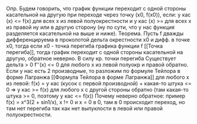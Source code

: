 Опр. Будем говорить, что график функции переходит с одной стороны касательной на другую при переходе через точку (x0, f(x0)), если:
y кас (x) <= f(x) для всех x из левой полуокрестности и y кас (x) >= для всех х из правой
ну или в другую сторону (ну по сути, что у нас функция разделяется касательной на выше и ниже).
Теорема. Пусть f дважды дифференцируема в проколотой дельта окрестности x0 и дифф. в точке x0, тогда если x0 - точка перегиба графика функции f [[Точка перегиба]], тогда график переходит с одной стороны касательной на другую, обратное неверно.
В силу кр. точки перегиба
Существует дельта > 0 f''(x) <= 0 для любого х из левой полуокр и правой обратно.
Если у нас есть 2 производные, то разложим по формуле Тейлора в форме Лагранжа [[Формула Тейлора в форме Лагранжа]]
для любого x из левой:
f(x) = у кас (кусок с первой производной) + какая-то штука <= 0 => y кас >= f(x) для любого х
с другой стороны обратно (там какая-то штука >= 0, поэтому y кас <= f(x))
Почему неверно обратное:
пример f(x) = x^3(2 + sin1/x), x != 0 и x = 0 в 0, там в 0 происходит переход, но там нет перегиба так как нет выпуклости в левой или правой полуокрестности.
